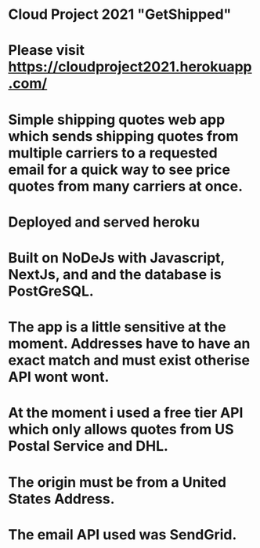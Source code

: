 # Cloud Project 2021 "GetShipped"


# Please visit https://cloudproject2021.herokuapp.com/

# Simple shipping quotes web app which sends shipping quotes from multiple carriers to a requested email for a quick way to see price quotes from many carriers at once.


# Deployed and served heroku

# Built on NoDeJs with Javascript, NextJs, and and the database is PostGreSQL.


# The app is a little sensitive at the moment. Addresses have to have an exact match and must exist otherise API wont wont.
# At the moment i used a free tier API which only allows quotes from US Postal Service and DHL.
# The origin must be from a United States Address.
# The email API used was SendGrid.
